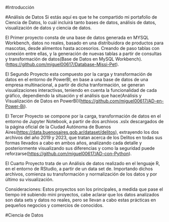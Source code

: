 #Introducción

#Análisis de Datos
Si estás aquí es que te he compartido mi portafolio de Ciencia de Datos, lo cuál incluirá tanto bases de datos, análisis de datos, visualización de datos y ciencia de datos.

El Primer proyecto consta de una base de datos generada en MYSQL Workbench, datos no reales, basado en una distribuidora de productos para mascotas, desde alimentos hasta accesorios. Creando de paso tablas con conexión entre ellas, y la generación de nuevas tablas a partir de consultas y transformación de datos(Base de Datos en MySQL Workbench).(https://github.com/miguel00617/Database-Missi-Pet).

El Segundo Proyecto esta compuesto por la carga y transformación de datos en el entorno de PowerBI, en base a una base de datos de una empresa multinacional, a partir de dicha tranformación, se generan visualizaciones interactivas, teniendo en cuenta la funcionalidad de cada gráfico, dependiendo la situación y el análisis que hace(Análisis y Visualización de Datos en PowerBI)(https://github.com/miguel00617/AD-en-Power-Bi).

El Tercer Proyecto se compone por la carga, transformación de datos en el entorno de Jupyter Notebook, a partir de dos archivos .xslx
 descargados de la página oficial de la Ciudad Autónoma de Buenos Aires(https://data.buenosaires.gob.ar/dataset/delitos), extrayendo los dos archivos del año 2019 y 2023, que tratan acerca de los Delitos en todas sus formas llevados a cabo en ambos años, analizando cada detalle y posteriormente visualizando sus diferencias y como la seguridad puede reforzarse(https://github.com/miguel00617/AD-con-Python).

 El Cuarto Proyecto trata de un Análisis de datos realizado en el lenguaje R, en el entorno de RStudio, a partir de un data set de. Importando dichos archivos, comienza su transformación y normalización de los datos y por último su visualización. 

 Consideraciones: Estos proyectos son los principales, a medida que pase el tiempo iré subiendo mini proyectos, cabe aclarar que los datos analizados son data sets y datos no reales, pero se llevan a cabo estas prácticas en pequeños negocios y comercios de conocidos.

 #Ciencia de Datos
